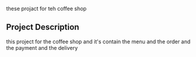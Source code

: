 

these projact for teh coffee shop

## Project Description
this project for the coffee shop and it's contain the menu and the order and the payment and the delivery


